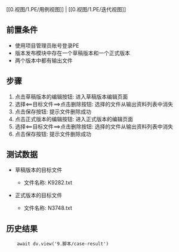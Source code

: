 [[0.视图/1.PE/用例视图]] | [[0.视图/1.PE/迭代视图]]

## 前置条件

- 使用项目管理员账号登录PE
- 版本发布模块中存在一个草稿版本和一个正式版本
- 两个版本中都有输出文件

## 步骤

1. 点击草稿版本的编辑按钮: 进入草稿版本编辑页面
2. 选择<==目标文件==>点击删除按钮: 选择的文件从输出资料列表中消失
3. 点击保存按钮: 提示文件删除成功
4. 点击正式版本的编辑按钮: 进入正式版本的编辑页面
5. 选择<==目标文件==>点击删除按钮: 选择的文件从输出资料列表中消失
6. 点击保存按钮: 提示文件删除成功

## 测试数据

- 草稿版本的目标文件
	- 文件名称: K9282.txt

- 正式版本的目标文件
	-  文件名称: N3748.txt

## 历史结果

```dataviewjs
    await dv.view('9.脚本/case-result')
```
